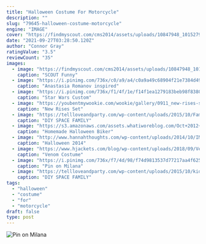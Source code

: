 ```yaml
---
title: "Halloween Costume For Motorcycle"
description: ""
slug: "79645-halloween-costume-motorcycle"
engine: "IMAGE"
cover: "https://findmyscout.com/cms2014/assets/uploads/10847948_10152797980012626_4343667407332407118_n-770x584.jpg"
date: "2021-09-27T03:28:50.120Z"
author: "Connor Gray"
ratingValue: "3.5"
reviewCount: "35"
images:
  - image: "https://findmyscout.com/cms2014/assets/uploads/10847948_10152797980012626_4343667407332407118_n-770x584.jpg"
    caption: "SCOUT Funny"
  - image: "https://i.pinimg.com/736x/c0/a9/a4/c0a9a49c68904f21e7384d4908c0b750.jpg"
    caption: "Anastasia Romanov inspired"
  - image: "https://i.pinimg.com/736x/f1/4f/1e/f14f1ea1279183beb98f838086800126.jpg"
    caption: "Star Wars Custom"
  - image: "https://youbentmywookie.com/wookie/gallery/0911_new-rises-set-images-anne-hathaway-as-catwoman-in-full-costume-revealed/hathaway-catwoman-7.jpg"
    caption: "New Rises Set"
  - image: "https://tellloveandparty.com/wp-content/uploads/2015/10/Family-Space-Costume-ideas-Tell-Love-and-Party.jpg"
    caption: "DIY SPACE FAMILY"
  - image: "https://s3.amazonaws.com/assets.whatiworeblog.com/Oct+2012+Blog+Images/HALLOWEEN+-+BIker/BikerJ+copy.jpg"
    caption: "Homemade Halloween Biker"
  - image: "http://www.hannahthoughts.com/wp-content/uploads/2014/10/IMG_1099.jpg"
    caption: "Halloween 2014"
  - image: "https://www.hjackets.com/blog/wp-content/uploads/2018/09/Venom-Costume.png"
    caption: "Venom Costume"
  - image: "https://i.pinimg.com/736x/f7/4d/98/f74d9813537d77217aa4f625aa61b810.jpg"
    caption: "Pin on Milana"
  - image: "https://tellloveandparty.com/wp-content/uploads/2015/10/kids-space-costume-ideas-Tell-Love-and-party.jpg"
    caption: "DIY SPACE FAMILY"
tags:
  - "halloween"
  - "costume"
  - "for"
  - "motorcycle"
draft: false
type: post
---
```



![Pin on Milana](https://i.pinimg.com/736x/f7/4d/98/f74d9813537d77217aa4f625aa61b810.jpg "Pin on Milana")


<!--inArticleAds-->

<!--galleryOne-->


<!--inArticleAds-->

<!--galleryTwo-->


<!--galleryThree-->

